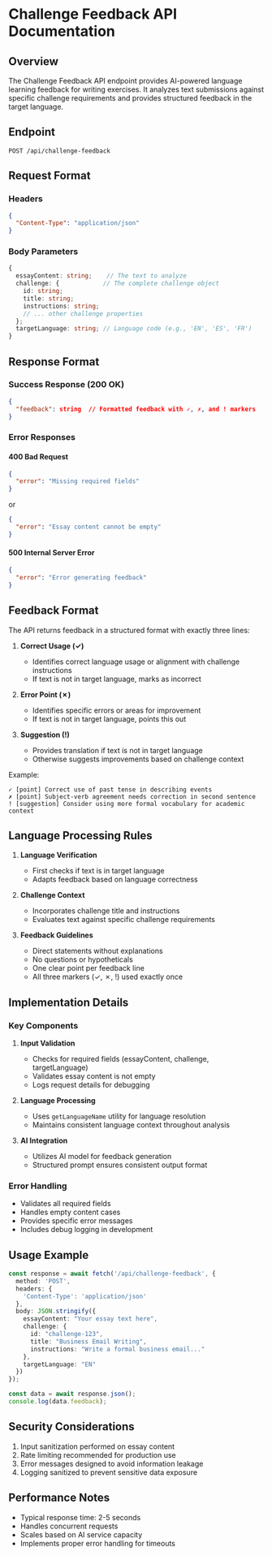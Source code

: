 # Challenge Feedback API Documentation

## Overview
The Challenge Feedback API endpoint provides AI-powered language learning feedback for writing exercises. It analyzes text submissions against specific challenge requirements and provides structured feedback in the target language.

## Endpoint
```
POST /api/challenge-feedback
```

## Request Format

### Headers
```json
{
  "Content-Type": "application/json"
}
```

### Body Parameters
```typescript
{
  essayContent: string;    // The text to analyze
  challenge: {            // The complete challenge object
    id: string;
    title: string;
    instructions: string;
    // ... other challenge properties
  };
  targetLanguage: string; // Language code (e.g., 'EN', 'ES', 'FR')
}
```

## Response Format

### Success Response (200 OK)
```json
{
  "feedback": string  // Formatted feedback with ✓, ✗, and ! markers
}
```

### Error Responses

#### 400 Bad Request
```json
{
  "error": "Missing required fields"
}
```
or
```json
{
  "error": "Essay content cannot be empty"
}
```

#### 500 Internal Server Error
```json
{
  "error": "Error generating feedback"
}
```

## Feedback Format
The API returns feedback in a structured format with exactly three lines:

1. **Correct Usage (✓)**
   - Identifies correct language usage or alignment with challenge instructions
   - If text is not in target language, marks as incorrect

2. **Error Point (✗)**
   - Identifies specific errors or areas for improvement
   - If text is not in target language, points this out

3. **Suggestion (!)**
   - Provides translation if text is not in target language
   - Otherwise suggests improvements based on challenge context

Example:
```
✓ [point] Correct use of past tense in describing events
✗ [point] Subject-verb agreement needs correction in second sentence
! [suggestion] Consider using more formal vocabulary for academic context
```

## Language Processing Rules

1. **Language Verification**
   - First checks if text is in target language
   - Adapts feedback based on language correctness

2. **Challenge Context**
   - Incorporates challenge title and instructions
   - Evaluates text against specific challenge requirements

3. **Feedback Guidelines**
   - Direct statements without explanations
   - No questions or hypotheticals
   - One clear point per feedback line
   - All three markers (✓, ✗, !) used exactly once

## Implementation Details

### Key Components
1. **Input Validation**
   - Checks for required fields (essayContent, challenge, targetLanguage)
   - Validates essay content is not empty
   - Logs request details for debugging

2. **Language Processing**
   - Uses `getLanguageName` utility for language resolution
   - Maintains consistent language context throughout analysis

3. **AI Integration**
   - Utilizes AI model for feedback generation
   - Structured prompt ensures consistent output format

### Error Handling
- Validates all required fields
- Handles empty content cases
- Provides specific error messages
- Includes debug logging in development

## Usage Example

```typescript
const response = await fetch('/api/challenge-feedback', {
  method: 'POST',
  headers: {
    'Content-Type': 'application/json'
  },
  body: JSON.stringify({
    essayContent: "Your essay text here",
    challenge: {
      id: "challenge-123",
      title: "Business Email Writing",
      instructions: "Write a formal business email..."
    },
    targetLanguage: "EN"
  })
});

const data = await response.json();
console.log(data.feedback);
```

## Security Considerations
1. Input sanitization performed on essay content
2. Rate limiting recommended for production use
3. Error messages designed to avoid information leakage
4. Logging sanitized to prevent sensitive data exposure

## Performance Notes
- Typical response time: 2-5 seconds
- Handles concurrent requests
- Scales based on AI service capacity
- Implements proper error handling for timeouts
